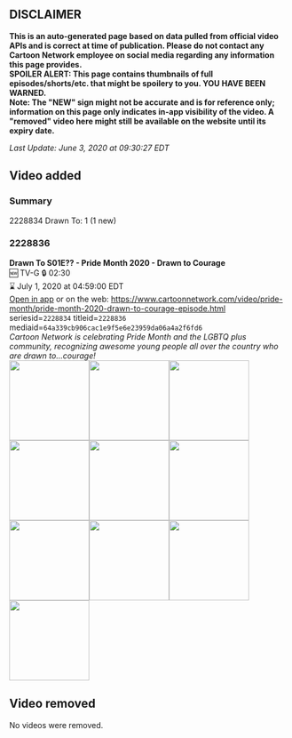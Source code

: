 ## DISCLAIMER
**This is an auto-generated page based on data pulled from official video APIs and is correct at time of publication. Please do not contact any Cartoon Network employee on social media regarding any information this page provides.**  
**SPOILER ALERT: This page contains thumbnails of full episodes/shorts/etc. that might be spoilery to you. YOU HAVE BEEN WARNED.**  
**Note: The "NEW" sign might not be accurate and is for reference only; information on this page only indicates in-app visibility of the video. A "removed" video here might still be available on the website until its expiry date.**  

_Last Update: June 3, 2020 at 09:30:27 EDT_
## Video added
### Summary
2228834 Drawn To: 1 (1 new)  
### 2228836
**Drawn To S01E?? - Pride Month 2020 - Drawn to Courage**  
🆕 TV-G 🔒 02:30  
⌛ July 1, 2020 at 04:59:00 EDT  
[Open in app](https://tinyurl.com/ycnb4soq) or on the web: https://www.cartoonnetwork.com/video/pride-month/pride-month-2020-drawn-to-courage-episode.html  
seriesid=`2228834` titleid=`2228836` mediaid=`64a339cb906cac1e9f5e6e23959da06a4a2f6fd6`  
_Cartoon Network is celebrating Pride Month and the LGBTQ plus community, recognizing awesome young people all over the country who are drawn to...courage!_  
<a href="https://s3.amazonaws.com/cartoonorchestrator/2228836_001_1280x720.jpg"><img src="https://s3.amazonaws.com/cartoonorchestrator/2228836_001_640x360.jpg" height="144px" /></a><a href="https://s3.amazonaws.com/cartoonorchestrator/2228836_002_1280x720.jpg"><img src="https://s3.amazonaws.com/cartoonorchestrator/2228836_002_640x360.jpg" height="144px" /></a><a href="https://s3.amazonaws.com/cartoonorchestrator/2228836_003_1280x720.jpg"><img src="https://s3.amazonaws.com/cartoonorchestrator/2228836_003_640x360.jpg" height="144px" /></a><a href="https://s3.amazonaws.com/cartoonorchestrator/2228836_004_1280x720.jpg"><img src="https://s3.amazonaws.com/cartoonorchestrator/2228836_004_640x360.jpg" height="144px" /></a><a href="https://s3.amazonaws.com/cartoonorchestrator/2228836_005_1280x720.jpg"><img src="https://s3.amazonaws.com/cartoonorchestrator/2228836_005_640x360.jpg" height="144px" /></a><a href="https://s3.amazonaws.com/cartoonorchestrator/2228836_006_1280x720.jpg"><img src="https://s3.amazonaws.com/cartoonorchestrator/2228836_006_640x360.jpg" height="144px" /></a><a href="https://s3.amazonaws.com/cartoonorchestrator/2228836_007_1280x720.jpg"><img src="https://s3.amazonaws.com/cartoonorchestrator/2228836_007_640x360.jpg" height="144px" /></a><a href="https://s3.amazonaws.com/cartoonorchestrator/2228836_008_1280x720.jpg"><img src="https://s3.amazonaws.com/cartoonorchestrator/2228836_008_640x360.jpg" height="144px" /></a><a href="https://s3.amazonaws.com/cartoonorchestrator/2228836_009_1280x720.jpg"><img src="https://s3.amazonaws.com/cartoonorchestrator/2228836_009_640x360.jpg" height="144px" /></a><a href="https://s3.amazonaws.com/cartoonorchestrator/2228836_010_1280x720.jpg"><img src="https://s3.amazonaws.com/cartoonorchestrator/2228836_010_640x360.jpg" height="144px" /></a>
## Video removed
No videos were removed.  
